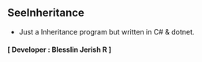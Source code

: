 ## SeeInheritance
- Just a Inheritance program but written in C# &amp; dotnet.
#### **[ Developer : Blesslin Jerish R ]**
